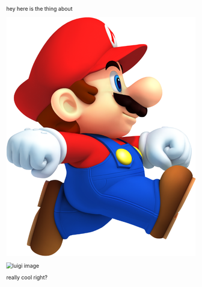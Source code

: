 hey here is the thing about 

![mario image](../images/blog/mario.png)

![luigi image](../../images/luigi.png)

really cool right?